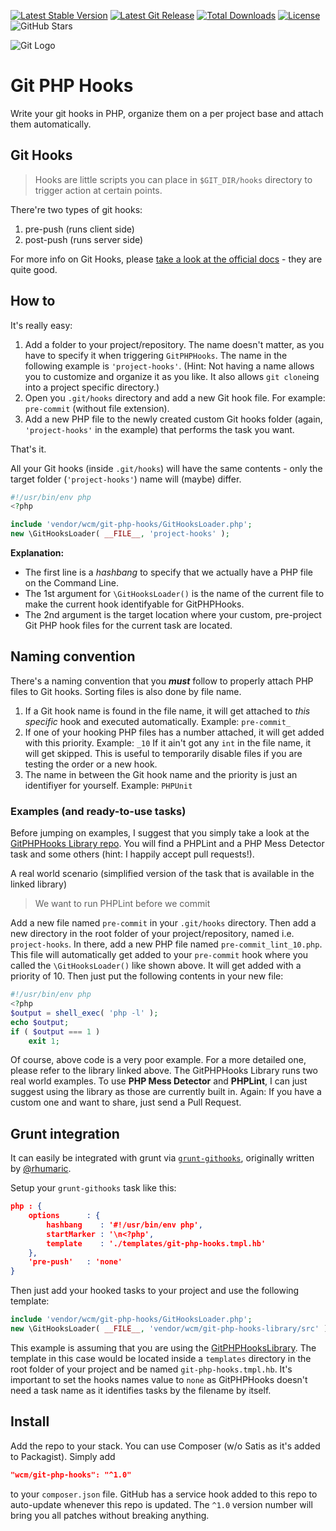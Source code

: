[![Latest Stable Version](https://img.shields.io/packagist/v/wcm/git-php-hooks.svg?style=flat-square)](https://packagist.org/packages/wcm/git-php-hooks)
[![Latest Git Release](https://img.shields.io/github/release/wcm/git-php-hooks.svg?style=flat-square)](https://github.com/wecodemore/GitPHPHooks/releases)
[![Total Downloads](https://img.shields.io/packagist/dt/wcm/git-php-hooks.svg?style=flat-square)](https://packagist.org/packages/wcm/git-php-hooks)
[![License](https://img.shields.io/packagist/l/wcm/git-php-hooks.svg?style=flat-square)](https://packagist.org/packages/wcm/git-php-hooks)
![GitHub Stars](https://img.shields.io/github/stars/badges/shields.svg?style=flat-square)

![Git Logo](http://i.imgur.com/qzvwT4C.png)

# Git PHP Hooks

Write your git hooks in PHP, organize them on a per project base and attach them automatically.

## Git Hooks

> Hooks are little scripts you can place in `$GIT_DIR/hooks` directory to trigger action at certain points.

There're two types of git hooks:

 1. pre-push (runs client side)
 1. post-push (runs server side)

For more info on Git Hooks, please [take a look at the official docs](http://git-scm.com/docs/githooks) - they are quite good.

## How to

It's really easy:

 1. Add a folder to your project/repository. The name doesn't matter, as you have to specify
 it when triggering `GitPHPHooks`. The name in the following example is `'project-hooks'`. (Hint: Not having a name allows you to customize and organize it as you like. It also allows `git clone`ing into a project specific directory.)
 1. Open you `.git/hooks` directory and add a new Git hook file. For example: `pre-commit`
 (without file extension).
 1. Add a new PHP file to the newly created custom Git hooks folder (again, `'project-hooks'` in the example) that performs the task you want.

That's it.

All your Git hooks (inside `.git/hooks`) will have the same contents - only the target folder (`'project-hooks'`) name will (maybe) differ.

```php
#!/usr/bin/env php
<?php

include 'vendor/wcm/git-php-hooks/GitHooksLoader.php';
new \GitHooksLoader( __FILE__, 'project-hooks' );
```

**Explanation:**

 * The first line is a _hashbang_ to specify that we actually have a PHP file on the Command Line.
 * The 1st argument for `\GitHooksLoader()` is the name of the current file to make the
current hook identifyable for GitPHPHooks.
 * The 2nd argument is the target location where your
custom, pre-project Git PHP hook files for the current task are located.

## Naming convention

There's a naming convention that you ***must*** follow to properly attach PHP files to Git hooks.
Sorting files is also done by file name.

 1. If a Git hook name is found in the file name, it will get attached to _this specific_ hook
 and executed automatically. Example: `pre-commit_`
 1. If one of your hooking PHP files has a number attached, it will get added with this priority. Example: `_10`
 If it ain't got any `int` in the file name, it will get skipped. This is useful to temporarily
 disable files if you are testing the order or a new hook.
 1. The name in between the Git hook name and the priority is just an identifiyer for yourself. Example: `PHPUnit`

### Examples (and ready-to-use tasks)

Before jumping on examples, I suggest that you simply take a look at the
[GitPHPHooks Library repo](https://github.com/wecodemore/GitPHPHooksLibrary).
You will find a PHPLint and a PHP Mess Detector task and some others
(hint: I happily accept pull requests!).

A real world scenario (simplified version of the task that is available in the linked library)

> We want to run PHPLint before we commit

Add a new file named `pre-commit` in your `.git/hooks` directory. Then add a new directory in the
root folder of your project/repository, named i.e. `project-hooks`. In there, add a new PHP file
named `pre-commit_lint_10.php`. This file will automatically get added to your `pre-commit` hook
where you called the `\GitHooksLoader()` like shown above. It will get added with a priority
of 10. Then just put the following contents in your new file:

```php
#!/usr/bin/env php
<?php
$output = shell_exec( 'php -l' );
echo $output;
if ( $output === 1 )
	exit 1;
```

Of course, above code is a very poor example. For a more detailed one, please refer to the library
linked above. The GitPHPHooks Library runs two real world examples. To use **PHP Mess Detector** and **PHPLint**, I can just suggest using the library as those are currently built in. Again: If you have a custom one and want to share, just send a Pull Request.

## Grunt integration

It can easily be integrated with grunt via [`grunt-githooks`](https://github.com/wecodemore/grunt-githooks),
originally written by [@rhumaric](https://github.com/rhumaric/).

Setup your `grunt-githooks` task like this:

```json
php : {
	options      : {
		hashbang    : '#!/usr/bin/env php',
		startMarker : '\n<?php',
		template    : './templates/git-php-hooks.tmpl.hb'
	},
	'pre-push'   : 'none'
}
```

Then just add your hooked tasks to your project and use the following template:

```php
include 'vendor/wcm/git-php-hooks/GitHooksLoader.php';
new \GitHooksLoader( __FILE__, 'vendor/wcm/git-php-hooks-library/src' );
```

This example is assuming that you are using the
[GitPHPHooksLibrary](https://github.com/wecodemore/GitPHPHooksLibrary).
The template in this case would be located inside a `templates` directory in the root folder
of your project and be named `git-php-hooks.tmpl.hb`. It's important to set the hooks names
value to `none` as GitPHPHooks doesn't need a task name as it identifies tasks by the filename
by itself.

## Install

Add the repo to your stack. You can use Composer (w/o Satis as it's added to Packagist).
Simply add

```json
"wcm/git-php-hooks": "^1.0"
```

to your `composer.json` file. GitHub has a service hook added to this repo to auto-update whenever
this repo is updated. The `^1.0` version number will bring you all patches without breaking anything.

